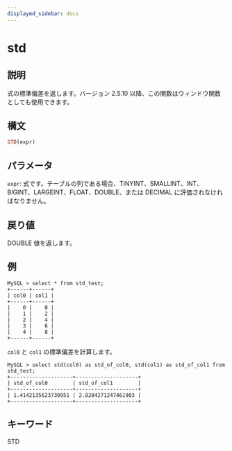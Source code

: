 ```yaml
---
displayed_sidebar: docs
---
```


# std

## 説明

式の標準偏差を返します。バージョン 2.5.10 以降、この関数はウィンドウ関数としても使用できます。

## 構文

```Haskell
STD(expr)
```

## パラメータ

`expr`: 式です。テーブルの列である場合、TINYINT、SMALLINT、INT、BIGINT、LARGEINT、FLOAT、DOUBLE、または DECIMAL に評価されなければなりません。

## 戻り値

DOUBLE 値を返します。

## 例

```plaintext
MySQL > select * from std_test;
+------+------+
| col0 | col1 |
+------+------+
|    0 |    0 |
|    1 |    2 |
|    2 |    4 |
|    3 |    6 |
|    4 |    8 |
+------+------+
```

`col0` と `col1` の標準偏差を計算します。

```plaintext
MySQL > select std(col0) as std_of_col0, std(col1) as std_of_col1 from std_test;
+--------------------+--------------------+
| std_of_col0        | std_of_col1        |
+--------------------+--------------------+
| 1.4142135623730951 | 2.8284271247461903 |
+--------------------+--------------------+
```

## キーワード

STD